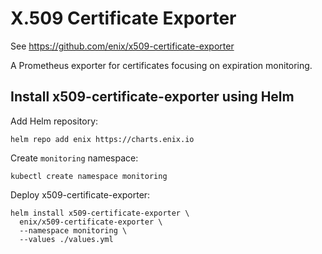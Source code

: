 # X.509 Certificate Exporter

See https://github.com/enix/x509-certificate-exporter

A Prometheus exporter for certificates focusing on expiration monitoring.

## Install x509-certificate-exporter using Helm

Add Helm repository:
```
helm repo add enix https://charts.enix.io
```

Create `monitoring` namespace:
```
kubectl create namespace monitoring
```

Deploy x509-certificate-exporter:

```
helm install x509-certificate-exporter \
  enix/x509-certificate-exporter \
  --namespace monitoring \
  --values ./values.yml
```
